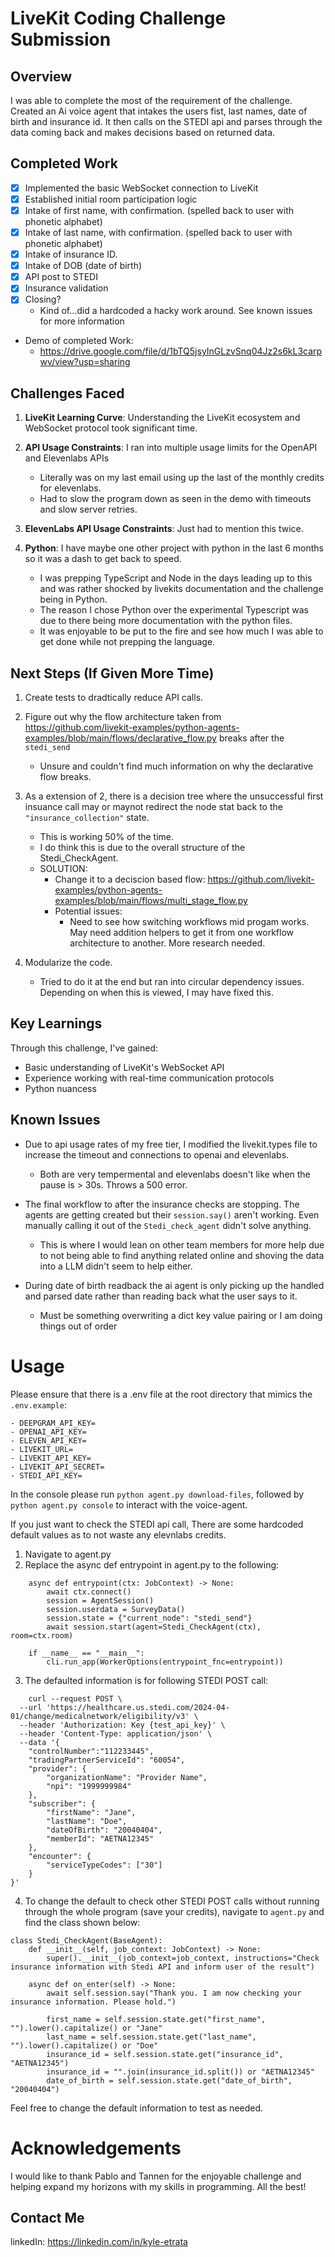 # LiveKit Coding Challenge Submission

## Overview
I was able to complete the most of the requirement of the challenge. Created an Ai voice agent that intakes the users fist, last names, date of birth and insurance id. It then calls on the STEDI api and parses through the data coming back and makes decisions based on returned data.  

## Completed Work
- [x] Implemented the basic WebSocket connection to LiveKit
- [x] Established initial room participation logic
- [x] Intake of first name, with confirmation. (spelled back to user with phonetic alphabet)
- [x] Intake of last name, with confirmation. (spelled back to user with phonetic alphabet)
- [x] Intake of insurance ID. 
- [x] Intake of DOB (date of birth)
- [x] API post to STEDI
- [x] Insurance validation
- [x] Closing?
    - Kind of...did a hardcoded a hacky work around. See known issues for more information

- Demo of completed Work:
    - https://drive.google.com/file/d/1bTQ5jsyInGLzvSnq04Jz2s6kL3carpwv/view?usp=sharing

## Challenges Faced
1. **LiveKit Learning Curve**: Understanding the LiveKit ecosystem and WebSocket protocol took significant time. 

2. **API Usage Constraints**: I ran into multiple usage limits for the OpenAPI and Elevenlabs APIs
    - Literally was on my last email using up the last of the monthly credits for elevenlabs.
    - Had to slow the program down as seen in the demo with timeouts and slow server retries. 
3. **ElevenLabs API Usage Constraints**: Just had to mention this twice.
4. **Python**: I have maybe one other project with python in the last 6 months so it was a dash to get back to speed.
    - I was prepping TypeScript and Node in the days leading up to this and was rather shocked by livekits documentation and the challenge being in Python.
    - The reason I chose Python over the experimental Typescript was due to there being more documentation with the python files. 
    - It was enjoyable to be put to the fire and see how much I was able to get done while not prepping the language.

## Next Steps (If Given More Time)


1. Create tests to dradtically reduce API calls. 

2. Figure out why the flow architecture taken from https://github.com/livekit-examples/python-agents-examples/blob/main/flows/declarative_flow.py breaks after the `stedi_send`
    - Unsure and couldn't find much information on why the declarative flow breaks.
3. As a extension of 2, there is a decision tree where the unsuccessful first insuance call may or maynot redirect the node stat back to the `"insurance_collection"` state. 
    - This is working 50% of the time. 
    - I do think this is due to the overall structure of the Stedi_CheckAgent.
    - SOLUTION:
        - Change it to a deciscion based flow: https://github.com/livekit-examples/python-agents-examples/blob/main/flows/multi_stage_flow.py
        - Potential issues: 
            - Need to see how switching workflows mid progam works. May need addition helpers to get it from one workflow architecture to another. More research needed. 
4. Modularize the code.
    - Tried to do it at the end but ran into circular dependency issues. Depending on when this is viewed, I may have fixed this.

## Key Learnings
Through this challenge, I've gained:
- Basic understanding of LiveKit's WebSocket API
- Experience working with real-time communication protocols
- Python nuancess 

## Known Issues 
- Due to api usage rates of my free tier, I modified the livekit.types file to increase the timeout and connections to openai and elevenlabs.
    - Both are very tempermental and elevenlabs doesn't like when the pause is > 30s. Throws a 500 error.
- The final workflow to after the insurance checks are stopping. The agents are getting created but their `session.say()` aren't working. Even manually calling it out of the `Stedi_check_agent` didn't solve anything.
    - This is where I would lean on other team members for more help due to not being able to find anything related online and shoving the data into a LLM didn't seem to help either.

- During date of birth readback the ai agent is only picking up the handled and parsed date rather than reading back what the user says to it.
    - Must be something overwriting a dict key value pairing or I am doing things out of order


# Usage
Please ensure that there is a .env file at the root directory that mimics the `.env.example`:
```
- DEEPGRAM_API_KEY=
- OPENAI_API_KEY=
- ELEVEN_API_KEY=
- LIVEKIT_URL=
- LIVEKIT_API_KEY=
- LIVEKIT_API_SECRET=
- STEDI_API_KEY=
```

In the console please run `python agent.py download-files`, followed by `python agent.py console` to interact with the voice-agent. 

If you just want to check the STEDI api call, There are some hardcoded default values as to not waste any elevnlabs credits.
1. Navigate to agent.py
2. Replace the async def entrypoint in agent.py to the following:

```
    async def entrypoint(ctx: JobContext) -> None:
        await ctx.connect()
        session = AgentSession()
        session.userdata = SurveyData()
        session.state = {"current_node": "stedi_send"}
        await session.start(agent=Stedi_CheckAgent(ctx), room=ctx.room)

    if __name__ == "__main__":
        cli.run_app(WorkerOptions(entrypoint_fnc=entrypoint))
```

3. The defaulted information is for following STEDI POST call:
```
    curl --request POST \
  --url 'https://healthcare.us.stedi.com/2024-04-01/change/medicalnetwork/eligibility/v3' \
  --header 'Authorization: Key {test_api_key}' \
  --header 'Content-Type: application/json' \
  --data '{
    "controlNumber":"112233445",
    "tradingPartnerServiceId": "60054",
    "provider": {
        "organizationName": "Provider Name",
        "npi": "1999999984"
    },
    "subscriber": {
        "firstName": "Jane",
        "lastName": "Doe",
        "dateOfBirth": "20040404",
        "memberId": "AETNA12345"
    },
    "encounter": {
        "serviceTypeCodes": ["30"]
    }
}'
```

4. To change the default to check other STEDI POST calls without running through the whole program (save your credits), navigate to `agent.py` and find the class shown below:

```
class Stedi_CheckAgent(BaseAgent):
    def __init__(self, job_context: JobContext) -> None:
        super().__init__(job_context=job_context, instructions="Check insurance information with Stedi API and inform user of the result")
    
    async def on_enter(self) -> None:
        await self.session.say("Thank you. I am now checking your insurance information. Please hold.")
        
        first_name = self.session.state.get("first_name", "").lower().capitalize() or "Jane"
        last_name = self.session.state.get("last_name",  "").lower().capitalize() or "Doe"
        insurance_id = self.session.state.get("insurance_id", "AETNA12345")
        insurance_id = "".join(insurance_id.split()) or "AETNA12345"
        date_of_birth = self.session.state.get("date_of_birth", "20040404") 
```

Feel free to change the default information to test as needed. 

# Acknowledgements

I would like to thank Pablo and Tannen for the enjoyable challenge and helping expand my horizons with my skills in programming. All the best!

## Contact Me

linkedIn: https://linkedin.com/in/kyle-etrata






